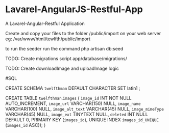# Lavarel-AngularJS-Restful-App

A Lavarel-Angular-Restful Application

Create and copy your files to the folder /public/import on your web server 
eg: /var/www/html/tewlfth/public/import

to run the seeder run the command
php artisan db:seed


TODO: Create migrations script app/database/migrations/

TODO: Create downloadImage and uploadImage logic


#SQL


CREATE SCHEMA `twelfthman` DEFAULT CHARACTER SET latin1 ;


CREATE TABLE `twelfthman`.`images` (
  `image_id` INT NOT NULL AUTO_INCREMENT,
  `image_url`  VARCHAR(150) NULL,
  `image_name` VARCHAR(100) NULL,
  `image_alt_text` VARCHAR(45) NULL,
  `image_mimeType` VARCHAR(45) NULL,
  `image_ext` TINYTEXT NULL,
  `deleted` INT NULL DEFAULT 0,
  PRIMARY KEY (`images_id`),
  UNIQUE INDEX `images_id_UNIQUE` (`images_id` ASC));
)
